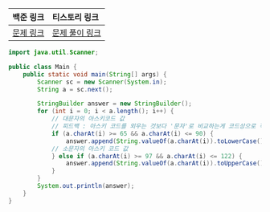| 백준 링크                                         | 티스토리 링크                                       |
|:----------------------------------------------|:----------------------------------------------|
| [문제 링크](https://www.acmicpc.net/problem/2744) | [문제 풀이 링크](https://strong-park.tistory.com/6) |

```java
import java.util.Scanner;

public class Main {
    public static void main(String[] args) {
        Scanner sc = new Scanner(System.in);
        String a = sc.next();

        StringBuilder answer = new StringBuilder();
        for (int i = 0; i < a.length(); i++) {
            // 대문자의 아스키코드 값
            // 피드백 : 아스키 코드를 외우는 것보다 '문자'로 비교하는게 코드상으로 직관적이라 좋다
            if (a.charAt(i) >= 65 && a.charAt(i) <= 90) {
                answer.append(String.valueOf(a.charAt(i)).toLowerCase());
            // 소문자의 아스키 코드 값
            } else if (a.charAt(i) >= 97 && a.charAt(i) <= 122) {
                answer.append(String.valueOf(a.charAt(i)).toUpperCase());
            }
        }
        System.out.println(answer);
    }
}

```